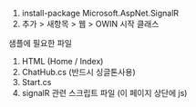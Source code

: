 1. install-package Microsoft.AspNet.SignalR
2. 추가 > 새항목 > 웹 > OWIN 시작 클래스

샘플에 필요한 파일
1. HTML (Home / Index)
2. ChatHub.cs (반드시 싱글톤사용)
3. Start.cs
4. signalR 관련 스크립트 파일 (이 페이지 상단에 js)

